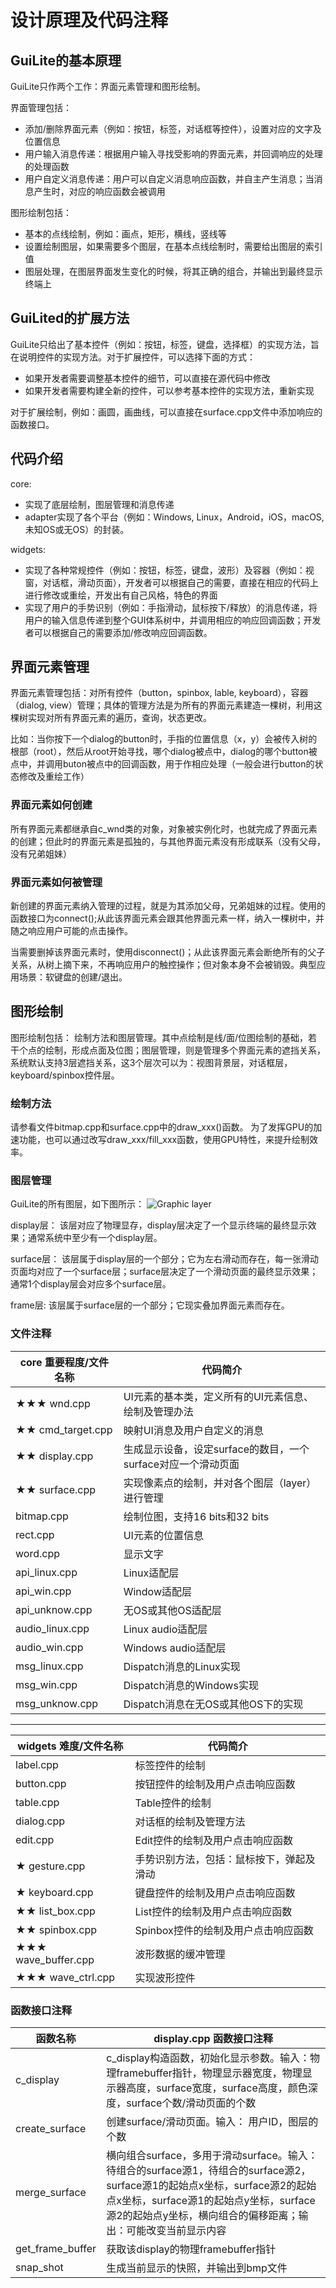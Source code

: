 # 设计原理及代码注释
## GuiLite的基本原理
GuiLite只作两个工作：界面元素管理和图形绘制。

界面管理包括：
- 添加/删除界面元素（例如：按钮，标签，对话框等控件），设置对应的文字及位置信息
- 用户输入消息传递：根据用户输入寻找受影响的界面元素，并回调响应的处理的处理函数
- 用户自定义消息传递：用户可以自定义消息响应函数，并自主产生消息；当消息产生时，对应的响应函数会被调用

图形绘制包括：
- 基本的点线绘制，例如：画点，矩形，横线，竖线等
- 设置绘制图层，如果需要多个图层，在基本点线绘制时，需要给出图层的索引值
- 图层处理，在图层界面发生变化的时候，将其正确的组合，并输出到最终显示终端上

## GuiLited的扩展方法
GuiLite只给出了基本控件（例如：按钮，标签，键盘，选择框）的实现方法，旨在说明控件的实现方法。对于扩展控件，可以选择下面的方式：
- 如果开发者需要调整基本控件的细节，可以直接在源代码中修改
- 如果开发者需要构建全新的控件，可以参考基本控件的实现方法，重新实现

对于扩展绘制，例如：画圆，画曲线，可以直接在surface.cpp文件中添加响应的函数接口。

## 代码介绍
core: 
- 实现了底层绘制，图层管理和消息传递
- adapter实现了各个平台（例如：Windows, Linux，Android，iOS，macOS,未知OS或无OS）的封装。

widgets: 
- 实现了各种常规控件（例如：按钮，标签，键盘，波形）及容器（例如：视窗，对话框，滑动页面），开发者可以根据自己的需要，直接在相应的代码上进行修改或重绘，开发出有自己风格，特色的界面
- 实现了用户的手势识别（例如：手指滑动，鼠标按下/释放）的消息传递，将用户的输入信息传递到整个GUI体系树中，并调用相应的响应回调函数；开发者可以根据自己的需要添加/修改响应回调函数。

## 界面元素管理
界面元素管理包括：对所有控件（button，spinbox, lable, keyboard），容器（dialog, view）管理；具体的管理方法是为所有的界面元素建造一棵树，利用这棵树实现对所有界面元素的遍历，查询，状态更改。

比如：当你按下一个dialog的button时，手指的位置信息（x，y）会被传入树的根部（root），然后从root开始寻找，哪个dialog被点中，dialog的哪个button被点中，并调用buton被点中的回调函数，用于作相应处理（一般会进行button的状态修改及重绘工作）

### 界面元素如何创建
所有界面元素都继承自c_wnd类的对象，对象被实例化时，也就完成了界面元素的创建；但此时的界面元素是孤独的，与其他界面元素没有形成联系（没有父母，没有兄弟姐妹）

### 界面元素如何被管理
新创建的界面元素纳入管理的过程，就是为其添加父母，兄弟姐妹的过程。使用的函数接口为connect();从此该界面元素会跟其他界面元素一样，纳入一棵树中，并随之响应用户可能的点击操作。

当需要删掉该界面元素时，使用disconnect()；从此该界面元素会断绝所有的父子关系，从树上摘下来，不再响应用户的触控操作；但对象本身不会被销毁。典型应用场景：软键盘的创建/退出。

## 图形绘制
图形绘制包括： 绘制方法和图层管理。其中点绘制是线/面/位图绘制的基础，若干个点的绘制，形成点面及位图；图层管理，则是管理多个界面元素的遮挡关系，系统默认支持3层遮挡关系，这3个层次可以为：视图背景层，对话框层，keyboard/spinbox控件层。

### 绘制方法
请参看文件bitmap.cpp和surface.cpp中的draw_xxx()函数。
为了发挥GPU的加速功能，也可以通过改写draw_xxx/fill_xxx函数，使用GPU特性，来提升绘制效率。

### 图层管理
GuiLite的所有图层，如下图所示：
![Graphic layer](GraphicLayer.png)

display层：
该层对应了物理显存，display层决定了一个显示终端的最终显示效果；通常系统中至少有一个display层。

surface层：
该层属于display层的一个部分；它为左右滑动而存在，每一张滑动页面均对应了一个surface层；surface层决定了一个滑动页面的最终显示效果；通常1个display层会对应多个surface层。

frame层:
该层属于surface层的一个部分；它现实叠加界面元素而存在。

### 文件注释
| core 重要程度/文件名称 | 代码简介 |
| --- | --- |
| ★★★ wnd.cpp | UI元素的基本类，定义所有的UI元素信息、绘制及管理办法 |
| ★★ cmd_target.cpp | 映射UI消息及用户自定义的消息 |
| ★★ display.cpp | 生成显示设备，设定surface的数目，一个surface对应一个滑动页面 |
| ★★ surface.cpp| 实现像素点的绘制，并对各个图层（layer）进行管理 |
| bitmap.cpp | 绘制位图，支持16 bits和32 bits |
| rect.cpp | UI元素的位置信息 |
| word.cpp | 显示文字 |
| api_linux.cpp | Linux适配层 |
| api_win.cpp | Window适配层 |
| api_unknow.cpp | 无OS或其他OS适配层 |
| audio_linux.cpp | Linux audio适配层 |
| audio_win.cpp | Windows audio适配层 |
| msg_linux.cpp | Dispatch消息的Linux实现 |
| msg_win.cpp | Dispatch消息的Windows实现 |
| msg_unknow.cpp | Dispatch消息在无OS或其他OS下的实现 |
***
| widgets 难度/文件名称 | 代码简介 |
| --- | --- |
| label.cpp | 标签控件的绘制 |
| button.cpp | 按钮控件的绘制及用户点击响应函数 |
| table.cpp | Table控件的绘制 |
| dialog.cpp | 对话框的绘制及管理方法 |
| edit.cpp | Edit控件的绘制及用户点击响应函数 |
| ★ gesture.cpp | 手势识别方法，包括：鼠标按下，弹起及滑动 |
| ★ keyboard.cpp | 键盘控件的绘制及用户点击响应函数 |
| ★★ list_box.cpp | List控件的绘制及用户点击响应函数 |
| ★★ spinbox.cpp | Spinbox控件的绘制及用户点击响应函数 |
| ★★★ wave_buffer.cpp | 波形数据的缓冲管理 |
| ★★★ wave_ctrl.cpp | 实现波形控件 |

### 函数接口注释
| 函数名称 | display.cpp 函数接口注释 |
| --- | --- |
| c_display | c_display构造函数，初始化显示参数。输入：物理framebuffer指针，物理显示器宽度，物理显示器高度，surface宽度，surface高度，颜色深度，surface个数/滑动页面的个数 |
| create_surface | 创建surface/滑动页面。输入： 用户ID，图层的个数|
| merge_surface | 横向组合surface，多用于滑动surface。输入：待组合的surface源1，待组合的surface源2，surface源1的起始点x坐标，surface源2的起始点x坐标，surface源1的起始点y坐标，surface源2的起始点y坐标，横向组合的偏移距离；输出：可能改变当前显示内容 |
| get_frame_buffer | 获取该display的物理framebuffer指针 |
| snap_shot | 生成当前显示的快照，并输出到bmp文件 |
